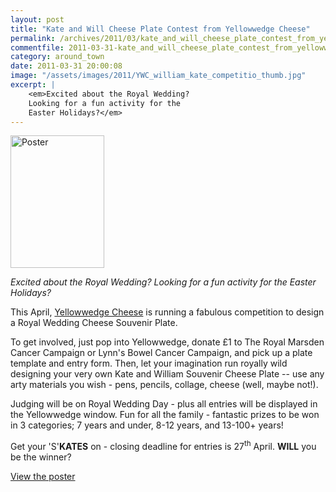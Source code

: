 ```yaml
---
layout: post
title: "Kate and Will Cheese Plate Contest from Yellowwedge Cheese"
permalink: /archives/2011/03/kate_and_will_cheese_plate_contest_from_yellowwedg.html
commentfile: 2011-03-31-kate_and_will_cheese_plate_contest_from_yellowwedg
category: around_town
date: 2011-03-31 20:00:08
image: "/assets/images/2011/YWC_william_kate_competitio_thumb.jpg"
excerpt: |
    <em>Excited about the Royal Wedding?
    Looking for a fun activity for the
    Easter Holidays?</em>
---
```


<a href="/assets/images/2011/YWC_william_kate_competitio.jpg" title="See larger version of - Poster"><img src="/assets/images/2011/YWC_william_kate_competitio_thumb.jpg" width="150" height="212" alt="Poster" class="photo right" /></a>

<em>Excited about the Royal Wedding?
Looking for a fun activity for the
Easter Holidays?</em>

This April, [Yellowwedge Cheese](/directory/grocery/200711270904) is running a fabulous competition to design a Royal Wedding Cheese Souvenir Plate.

To get involved, just pop into Yellowwedge, donate £1 to The Royal Marsden Cancer Campaign or Lynn's Bowel Cancer Campaign, and pick up a plate template and entry form. Then, let your imagination run royally wild designing your very own Kate and William Souvenir Cheese Plate -- use any arty materials you wish - pens, pencils, collage, cheese (well, maybe not!).

Judging will be on Royal Wedding Day - plus all entries will be displayed in the Yellowwedge window. Fun for all the family - fantastic prizes to be won in 3 categories; 7 years and under, 8-12 years, and 13-100+ years!

Get your 'S'**KATES** on - closing deadline for entries is 27<sup>th</sup> April. **WILL** you be the winner?

[View the poster](/assets/images/2011/YWC_william_kate_competitio.jpg)
